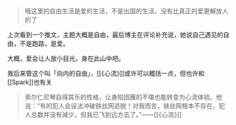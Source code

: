 ---
---

> 哦这里的自由生活是爱的生活，不是出国的生活，没有比真正的爱更解放人的了[](https://m.weibo.cn/status/LcT3colXD?jumpfrom=weibocom)

上次看到一个推文，主题大概是自由，最后博主在评论补充说，她说自己遇见的自由，不是跑路，是爱。

大概，爱会让人放小目光，身在此山中吧。

我后来管这个叫「向内的自由」，[[《心流》]]或许可以概括一点，但也许和[[Spark]]也有关

>索尔仁尼琴自得其乐的性格，让身陷囹團的不堪也能转变为心流体验。他说：“有的犯人会设法冲破铁丝网逃脱！对我而言，铁丝网根本不存在，犯人总数并没有減少，但我已飞到远方去了。”——[[《心流》]]


